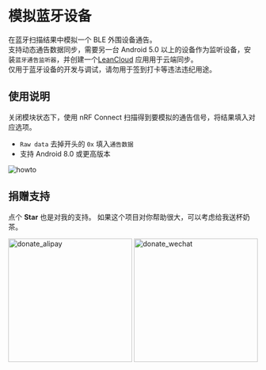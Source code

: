 # 模拟蓝牙设备
在蓝牙扫描结果中模拟一个 BLE 外围设备通告。  
支持动态通告数据同步，需要另一台 Android 5.0 以上的设备作为监听设备，安装`蓝牙通告监听器`，并创建一个[LeanCloud](https://www.leancloud.cn/) 应用用于云端同步。  
仅用于蓝牙设备的开发与调试，请勿用于签到打卡等违法违纪用途。
## 使用说明
关闭模块状态下，使用 nRF Connect 扫描得到要模拟的通告信号，将结果填入对应选项。
* `Raw data` 去掉开头的 `0x` 填入`通告数据`
* 支持 Android 8.0 或更高版本

<img align="center" alt="howto" src="https://github.com/Xposed-Modules-Repo/com.ztc1997.mockbluetoothdevice/raw/main/img/howto.jpg"/>

## 捐赠支持
点个 **Star** 也是对我的支持。
如果这个项目对你帮助很大，可以考虑给我送杯奶茶。

<img align="center" alt="donate_alipay" width = "250" src="https://github.com/Xposed-Modules-Repo/com.ztc1997.mockbluetoothdevice/raw/main/img/donate_alipay.jpg"/>
<img align="center" alt="donate_wechat" width = "250" src="https://github.com/Xposed-Modules-Repo/com.ztc1997.mockbluetoothdevice/raw/main/img/donate_wechat.jpg"/>
